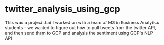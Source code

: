# twitter_analysis_using_gcp
This was a project that I worked on with a team of MS in Business Analytics students - we wanted to figure out how to pull tweets from the twitter API, and then send them to GCP and analysis the sentiment using GCP's NLP API
